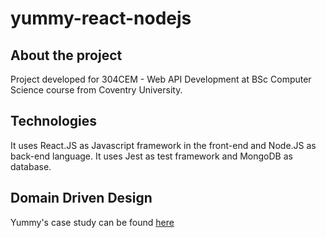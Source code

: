 # yummy-react-nodejs

## About the project

Project developed for 304CEM - Web API Development at BSc Computer Science course from Coventry University.

## Technologies

It uses React.JS as Javascript framework in the front-end and Node.JS as back-end language. It uses Jest as test framework and MongoDB as database.

## Domain Driven Design

Yummy's case study can be found [here](https://docs.google.com/presentation/d/1nFLs4ZtQgfzE2KsBd9N6lezpsE4TH46gaUFGyrm64EM/edit?usp=sharing)